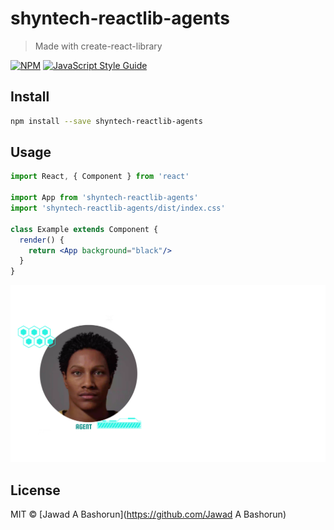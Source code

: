 # shyntech-reactlib-agents

> Made with create-react-library

[![NPM](https://img.shields.io/npm/v/shyntech-reactlib-agents.svg)](https://www.npmjs.com/package/shyntech-reactlib-agents) [![JavaScript Style Guide](https://img.shields.io/badge/code_style-standard-brightgreen.svg)](https://standardjs.com)

## Install

```bash
npm install --save shyntech-reactlib-agents
```

## Usage

```jsx
import React, { Component } from 'react'

import App from 'shyntech-reactlib-agents'
import 'shyntech-reactlib-agents/dist/index.css'

class Example extends Component {
  render() {
    return <App background="black"/>
  }
}
```

![Alt text](./src/svgs/index.svg "Title")

## License

MIT © [Jawad A Bashorun](https://github.com/Jawad A Bashorun)
